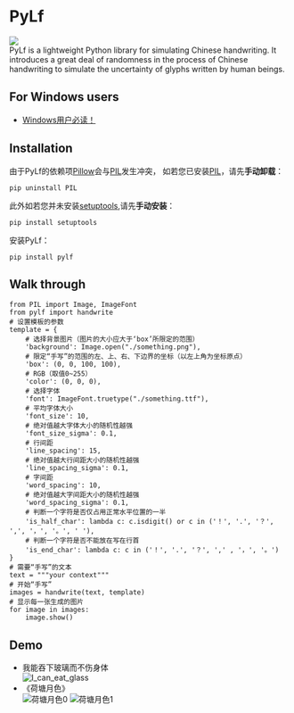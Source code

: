 # PyLf
![](./demo/out/I_can_eat_glass.jpg) <br>
PyLf is a lightweight Python library for simulating Chinese handwriting. It introduces a great deal of randomness in the 
process of Chinese handwriting to simulate the uncertainty of glyphs written by human beings.
## For Windows users
* [Windows用户必读！](https://github.com/Gsllchb/PyLf/wiki/Windows%E7%94%A8%E6%88%B7%E5%BF%85%E8%AF%BB%EF%BC%81)
## Installation
由于PyLf的依赖项[Pillow](https://python-pillow.org/)会与[PIL](http://www.pythonware.com/products/pil/)发生冲突，
如若您已安装[PIL](http://www.pythonware.com/products/pil/)，请先**手动卸载**：

    pip uninstall PIL

此外如若您并未安装[setuptools](https://pypi.python.org/pypi/setuptools),请先**手动安装**：

    pip install setuptools

安装PyLf：

    pip install pylf

## Walk through

    from PIL import Image, ImageFont
    from pylf import handwrite
    # 设置模板的参数
    template = {
        # 选择背景图片（图片的大小应大于‘box’所限定的范围）
        'background': Image.open("./something.png"),  
        # 限定“手写”的范围的左、上、右、下边界的坐标（以左上角为坐标原点）
        'box': (0, 0, 100, 100),
        # RGB（取值0~255）
        'color': (0, 0, 0),  
        # 选择字体
        'font': ImageFont.truetype("./something.ttf"),  
        # 平均字体大小
        'font_size': 10,
        # 绝对值越大字体大小的随机性越强  
        'font_size_sigma': 0.1,
        # 行间距
        'line_spacing': 15,
        # 绝对值越大行间距大小的随机性越强  
        'line_spacing_sigma': 0.1,
        # 字间距
        'word_spacing': 10,
        # 绝对值越大字间距大小的随机性越强  
        'word_spacing_sigma': 0.1,
        # 判断一个字符是否仅占用正常水平位置的一半
        'is_half_char': lambda c: c.isdigit() or c in ('！', '.', '？', ',', '，', '。', ' '),
        # 判断一个字符是否不能放在写在行首
        'is_end_char': lambda c: c in ('！', '.', '？', ',' , '，', '。')
    }
    # 需要“手写”的文本
    text = """your context"""
    # 开始“手写”
    images = handwrite(text, template)
    # 显示每一张生成的图片
    for image in images:
        image.show()

## Demo
* 我能吞下玻璃而不伤身体 <br>
![I_can_eat_glass](./demo/out/I_can_eat_glass.jpg)
* 《荷塘月色》 <br>
![荷塘月色0](./demo/out/荷塘月色/0.jpg)
![荷塘月色1](./demo/out/荷塘月色/1.jpg)
